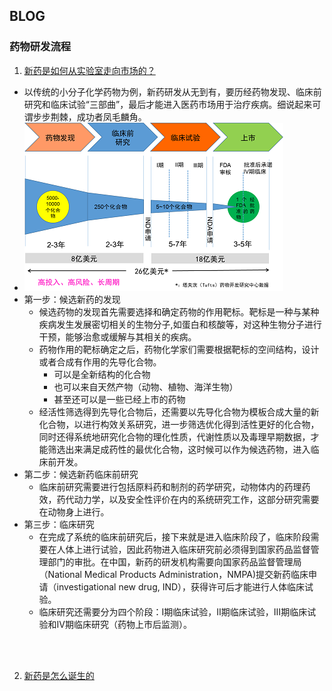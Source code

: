 

## BLOG

### 药物研发流程

1. [新药是如何从实验室走向市场的？](http://www.simm.cas.cn/kxcb/kxcb_kpwz/202002/t20200220_5502535.html)
  * 以传统的小分子化学药物为例，新药研发从无到有，要历经药物发现、临床前研究和临床试验“三部曲”，最后才能进入医药市场用于治疗疾病。细说起来可谓步步荆棘，成功者凤毛麟角。
  * ![](./images/discovery_dev_proc/blog_1_1.jpg)
  * 第一步：候选新药的发现
    * 候选药物的发现首先需要选择和确定药物的作用靶标。靶标是一种与某种疾病发生发展密切相关的生物分子,如蛋白和核酸等，对这种生物分子进行干预，能够治愈或缓解与其相关的疾病。
    * 药物作用的靶标确定之后，药物化学家们需要根据靶标的空间结构，设计或者合成有作用的先导化合物。
      * 可以是全新结构的化合物
      * 也可以来自天然产物（动物、植物、海洋生物）
      * 甚至还可以是一些已经上市的药物
    * 经活性筛选得到先导化合物后，还需要以先导化合物为模板合成大量的新化合物，以进行构效关系研究，进一步筛选优化得到活性更好的化合物，同时还得系统地研究化合物的理化性质，代谢性质以及毒理早期数据，才能筛选出来满足成药性的最优化合物，这时候可以作为候选药物，进入临床前开发。
  * 第二步：候选新药临床前研究
    * 临床前研究需要进行包括原料药和制剂的药学研究，动物体内的药理药效，药代动力学，以及安全性评价在内的系统研究工作，这部分研究需要在动物身上进行。
  * 第三步：临床研究
    * 在完成了系统的临床前研究后，接下来就是进入临床阶段了，临床阶段需要在人体上进行试验，因此药物进入临床研究前必须得到国家药品监督管理部门的审批。在中国，新药的研发机构需要向国家药品监督管理局（National Medical Products Administration，NMPA)提交新药临床申请（investigational new drug, IND），获得许可后才能进行人体临床试验。
    * 临床研究还需要分为四个阶段：Ⅰ期临床试验，Ⅱ期临床试验，Ⅲ期临床试验和IV期临床研究（药物上市后监测）。


<br><br>

2. [新药是怎么诞生的](https://www.boehringer-ingelheim.cn/%E8%8D%AF%E7%89%A9%E7%A0%94%E5%8F%91/%E7%A0%94%E5%8F%91/%E6%96%B0%E8%8D%AF%E6%98%AF%E6%80%8E%E4%B9%88%E8%AF%9E%E7%94%9F%E7%9A%84)


<br><br>
